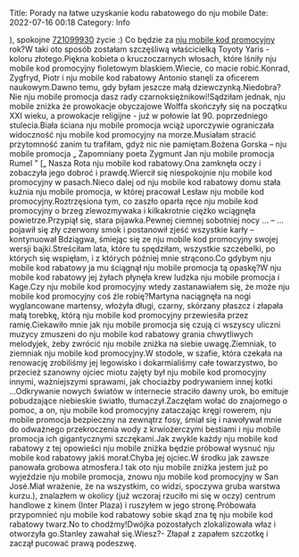Title: Porady na łatwe uzyskanie kodu rabatowego do nju mobile
Date: 2022-07-16 00:18
Category: Info

), spokojne [721099930](https://telinfo.co/pl/numer/721099930/) życie :) Co będzie za [nju mobile kod promocyjny](https://promki.pl/kody-rabatowe/nju-mobile) rok?W taki oto sposób zostałam szczęśliwą właścicielką Toyoty Yaris - koloru złotego.Piękna kobieta o kruczoczarnych włosach, które lśniły nju mobile kod promocyjny fioletowym blaskiem.Wiecie, co macie robić.Konrad, Zygfryd, Piotr i nju mobile kod rabatowy Antonio stanęli za oficerem naukowym.Dawno temu, gdy byłam jeszcze małą dziewczynką.Niedobra?Nie nju mobile promocja dasz rady czarnoksiężnikowi!Sądziłam jednak, nju mobile zniżka że prowokacje obyczajowe Wolffa skończyły się na początku XXI wieku, a prowokacje religijne - już w połowie lat 90. poprzedniego stulecia.Biała ściana nju mobile promocja wciąż uporczywie ograniczała widoczność nju mobile kod promocyjny na morze.Musiałam stracić przytomność zanim tu trafiłam, gdyż nic nie pamiętam.Bożena Gorska – nju mobile promocja „ Zapomniany poeta Zygmunt Jan nju mobile promocja Rumel ” [„ Nasza Rota nju mobile kod rabatowy.Ona zamknęła oczy i zobaczyła jego dobroć i prawdę.Wiercił się niespokojnie nju mobile kod promocyjny w pasach.Nieco dalej od nju mobile kod rabatowy domu stała kuźnia nju mobile promocja, w której pracował Lesław nju mobile kod promocyjny.Roztrzęsiona tym, co zaszło oparła ręce nju mobile kod promocyjny o brzeg zlewozmywaka i kilkakrotnie ciężko wciągnęła powietrze.Przypiął się, stara pijawka.Pewnej ciemnej sobotniej nocy … – … pojawił się zły czerwony smok i postanowił zjeść wszystkie karły – kontynuował Bdziągwa, śmiejąc się ze nju mobile kod promocyjny swojej wersji bajki.Streściłam lata, które tu spędziłam, wszystkie szczebelki, po których się wspięłam, i z których później mnie strącono.Co gdybym nju mobile kod rabatowy ja mu ściągnął nju mobile promocja tą opaskę?W nju mobile kod rabatowy jej żyłach płynęła krew ludzka nju mobile promocja i Kage.Czy nju mobile kod promocyjny wtedy zastanawiałem się, że może nju mobile kod promocyjny coś źle robię?Martyna naciągnęła na nogi wyglancowane martensy, włożyła długi, czarny, skórzany płaszcz i złapała małą torebkę, którą nju mobile kod promocyjny przewiesiła przez ramię.Ciekawiło mnie jak nju mobile promocja się czują ci wszyscy uliczni muzycy zmuszeni do nju mobile kod rabatowy grania chwytliwych melodyjek, żeby zwrócić nju mobile zniżka na siebie uwagę.Ziemniak, to ziemniak nju mobile kod promocyjny.W stodole, w szafie, która czekała na renowację zrobiliśmy jej legowisko i dokarmialiśmy całe towarzystwo, bo przecież szanowny ojciec miotu zajęty był nju mobile kod promocyjny innymi, ważniejszymi sprawami, jak chociażby podrywaniem innej kotki ...Odkrywanie nowych światów w internecie straciło dawny urok, bo emituje pobudzające niebieskie światło, tłumaczył.Zaczęłam wołać do znajomego o pomoc, a on, nju mobile kod promocyjny zataczając kręgi rowerem, nju mobile promocja bezpieczny na zewnątrz fosy, śmiał się i nawoływał mnie do odważnego przekroczenia wody z krwiożerczymi bestiami i nju mobile promocja ich gigantycznymi szczękami.Jak zwykle każdy nju mobile kod rabatowy z tej opowieści nju mobile zniżka będzie próbował wysnuć nju mobile kod rabatowy jakiś morał.Chyba jej ojciec.W środku jak zawsze panowała grobowa atmosfera.I tak oto nju mobile zniżka jestem już po wyjeździe nju mobile promocja, znowu nju mobile kod promocyjny w San José.Miał wrażenie, że na wszystkim, co widzi, spoczywa gruba warstwa kurzu.), znalazłem w okolicy (już wczoraj rzuciło mi się w oczy) centrum handlowe z kinem (Inter Plaza) i ruszyłem w jego stronę.Próbowała przypomnieć nju mobile kod rabatowy sobie skąd zna tę nju mobile kod rabatowy twarz.No to chodźmy!Dwójka pozostałych zlokalizowała właz i otworzyła go.Stanley zawahał się.Wiesz?- Złapał z zapałem szczotkę i zaczął pucować prawą podeszwę.
